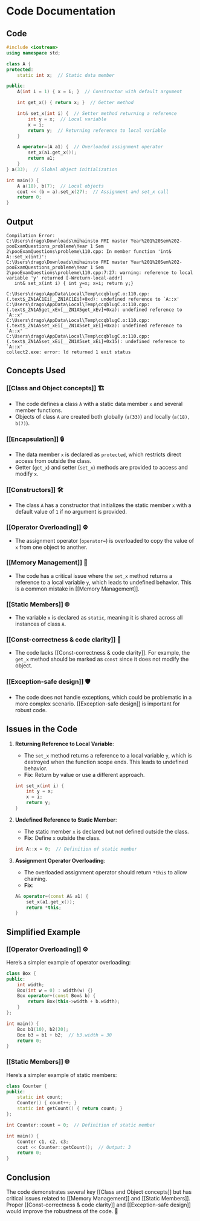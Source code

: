 # Code Documentation

## Code
```cpp
#include <iostream>
using namespace std;

class A {
protected:
    static int x;  // Static data member

public:
    A(int i = 1) { x = i; }  // Constructor with default argument

    int get_x() { return x; }  // Getter method

    int& set_x(int i) {  // Setter method returning a reference
        int y = x;  // Local variable
        x = i;
        return y;  // Returning reference to local variable
    }

    A operator=(A a1) {  // Overloaded assignment operator
        set_x(a1.get_x());
        return a1;
    }
} a(33);  // Global object initialization

int main() {
    A a(18), b(7);  // Local objects
    cout << (b = a).set_x(27);  // Assignment and set_x call
    return 0;
}
```

## Output
```
Compilation Error:
C:\Users\drago\Downloads\mihainsto FMI master Year%201%20Sem%202-pooExamQuestions_probleme\Year 1 Sem 2\pooExamQuestions\probleme\110.cpp: In member function 'int& A::set_x(int)':
C:\Users\drago\Downloads\mihainsto FMI master Year%201%20Sem%202-pooExamQuestions_probleme\Year 1 Sem 2\pooExamQuestions\probleme\110.cpp:7:27: warning: reference to local variable 'y' returned [-Wreturn-local-addr]
   int& set_x(int i) { int y=x; x=i; return y;}
                           ^
C:\Users\drago\AppData\Local\Temp\ccqblugC.o:110.cpp:(.text$_ZN1AC1Ei[__ZN1AC1Ei]+0xd): undefined reference to `A::x'
C:\Users\drago\AppData\Local\Temp\ccqblugC.o:110.cpp:(.text$_ZN1A5get_xEv[__ZN1A5get_xEv]+0xa): undefined reference to `A::x'
C:\Users\drago\AppData\Local\Temp\ccqblugC.o:110.cpp:(.text$_ZN1A5set_xEi[__ZN1A5set_xEi]+0xa): undefined reference to `A::x'
C:\Users\drago\AppData\Local\Temp\ccqblugC.o:110.cpp:(.text$_ZN1A5set_xEi[__ZN1A5set_xEi]+0x15): undefined reference to `A::x'
collect2.exe: error: ld returned 1 exit status
```

## Concepts Used

### [[Class and Object concepts]] 🏗️
- The code defines a class `A` with a static data member `x` and several member functions.
- Objects of class `A` are created both globally (`a(33)`) and locally (`a(18), b(7)`).

### [[Encapsulation]] 🔒
- The data member `x` is declared as `protected`, which restricts direct access from outside the class.
- Getter (`get_x`) and setter (`set_x`) methods are provided to access and modify `x`.

### [[Constructors]] 🛠️
- The class `A` has a constructor that initializes the static member `x` with a default value of `1` if no argument is provided.

### [[Operator Overloading]] ⚙️
- The assignment operator (`operator=`) is overloaded to copy the value of `x` from one object to another.

### [[Memory Management]] 🧠
- The code has a critical issue where the `set_x` method returns a reference to a local variable `y`, which leads to undefined behavior. This is a common mistake in [[Memory Management]].

### [[Static Members]] 🌐
- The variable `x` is declared as `static`, meaning it is shared across all instances of class `A`.

### [[Const-correctness & code clarity]] 📏
- The code lacks [[Const-correctness & code clarity]]. For example, the `get_x` method should be marked as `const` since it does not modify the object.

### [[Exception-safe design]] 🛡️
- The code does not handle exceptions, which could be problematic in a more complex scenario. [[Exception-safe design]] is important for robust code.

## Issues in the Code

1. **Returning Reference to Local Variable**:
   - The `set_x` method returns a reference to a local variable `y`, which is destroyed when the function scope ends. This leads to undefined behavior.
   - **Fix**: Return by value or use a different approach.
   ```cpp
   int set_x(int i) { 
       int y = x; 
       x = i; 
       return y; 
   }
   ```

2. **Undefined Reference to Static Member**:
   - The static member `x` is declared but not defined outside the class.
   - **Fix**: Define `x` outside the class.
   ```cpp
   int A::x = 0;  // Definition of static member
   ```

3. **Assignment Operator Overloading**:
   - The overloaded assignment operator should return `*this` to allow chaining.
   - **Fix**:
   ```cpp
   A& operator=(const A& a1) { 
       set_x(a1.get_x()); 
       return *this; 
   }
   ```

## Simplified Example

### [[Operator Overloading]] ⚙️
Here’s a simpler example of operator overloading:
```cpp
class Box {
public:
    int width;
    Box(int w = 0) : width(w) {}
    Box operator+(const Box& b) {
        return Box(this->width + b.width);
    }
};

int main() {
    Box b1(10), b2(20);
    Box b3 = b1 + b2;  // b3.width = 30
    return 0;
}
```

### [[Static Members]] 🌐
Here’s a simpler example of static members:
```cpp
class Counter {
public:
    static int count;
    Counter() { count++; }
    static int getCount() { return count; }
};

int Counter::count = 0;  // Definition of static member

int main() {
    Counter c1, c2, c3;
    cout << Counter::getCount();  // Output: 3
    return 0;
}
```

## Conclusion
The code demonstrates several key [[Class and Object concepts]] but has critical issues related to [[Memory Management]] and [[Static Members]]. Proper [[Const-correctness & code clarity]] and [[Exception-safe design]] would improve the robustness of the code. 🚀